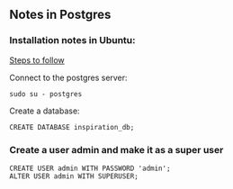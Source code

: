 ## Notes in Postgres

### Installation notes in Ubuntu:

[Steps to follow](https://www.digitalocean.com/community/tutorials/how-to-install-postgresql-on-ubuntu-20-04-quickstart)

Connect to the postgres server:
```
sudo su - postgres
```
Create a database:
```
CREATE DATABASE inspiration_db;
```
### Create a user admin and make it as a super user
```
CREATE USER admin WITH PASSWORD 'admin';
ALTER USER admin WITH SUPERUSER;
```